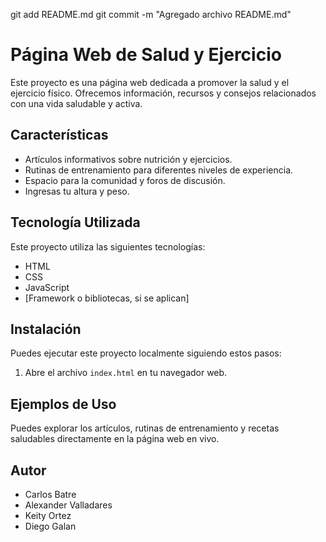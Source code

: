 git add README.md
git commit -m "Agregado archivo README.md"

# Página Web de Salud y Ejercicio

Este proyecto es una página web dedicada a promover la salud y el ejercicio físico. Ofrecemos información, recursos y consejos relacionados con una vida saludable y activa.

## Características

- Artículos informativos sobre nutrición y ejercicios.
- Rutinas de entrenamiento para diferentes niveles de experiencia.
- Espacio para la comunidad y foros de discusión.
- Ingresas tu altura y peso.

## Tecnología Utilizada

Este proyecto utiliza las siguientes tecnologías:

- HTML
- CSS
- JavaScript
- [Framework o bibliotecas, si se aplican]

## Instalación

Puedes ejecutar este proyecto localmente siguiendo estos pasos:

1. Abre el archivo `index.html` en tu navegador web.

## Ejemplos de Uso

Puedes explorar los artículos, rutinas de entrenamiento y recetas saludables directamente en la página web en vivo.


## Autor

- Carlos Batre
- Alexander Valladares
- Keity Ortez 
- Diego Galan



